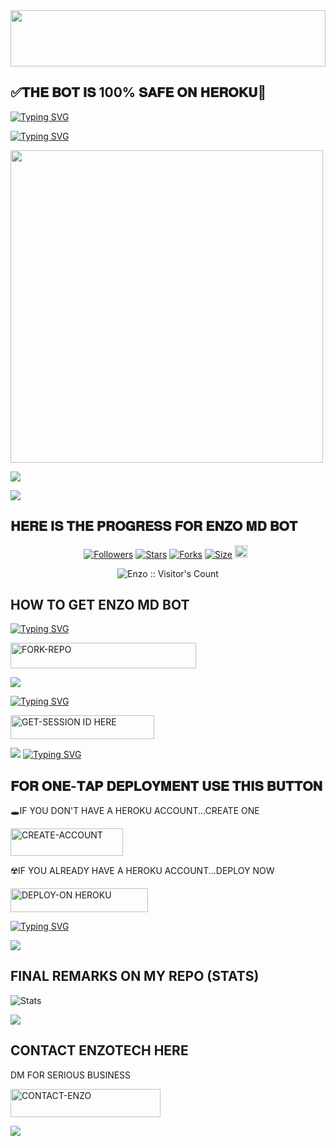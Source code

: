 

<img src="https://i.imgur.com/dBaSKWF.gif" height="90" width="100%">

## ✅𝐓𝐇𝐄 𝐁𝐎𝐓 𝐈𝐒 100% 𝐒𝐀𝐅𝐄 𝐎𝐍 𝐇𝐄𝐑𝐎𝐊𝐔💯

[![Typing SVG](https://readme-typing-svg.herokuapp.com?font=Rockstar-ExtraBold&size=30&pause=1000&color=0000FF&center=true&vCenter=true&width=815&height=60&lines=▇+▇+▇+▇+▇+▇+▇)](https://git.io/typing-svg) 



[![Typing SVG](https://readme-typing-svg.herokuapp.com?font=Rockstar-ExtraBold&size=30&pause=1000&color=0000FF&center=true&vCenter=true&width=815&height=60&lines=𝐄𝐍𝐙𝐎+𝐌𝐃+⭕+𝐂𝐑𝐄𝐀𝐓𝐄𝐃+𝐁𝐘+𝐄𝐍𝐙𝐎)](https://git.io/typing-svg) 

<p align="centre"><img src="https://i.ibb.co/2PMz2VZ/IMG-20241019-WA0222.jpg" width="500" height="500" />




<a><img src='https://i.imgur.com/LyHic3i.gif'/></a>


<a><img src='https://i.imgur.com/LyHic3i.gif'/></a>

## 𝐇𝐄𝐑𝐄 𝐈𝐒 𝐓𝐇𝐄 𝐏𝐑𝐎𝐆𝐑𝐄𝐒𝐒 𝐅𝐎𝐑 𝐄𝐍𝐙𝐎 𝐌𝐃 𝐁𝐎𝐓 


<p align="center">
<a href="https://github.com/ENZOTECH2/followers"><img title="Followers" src="https://img.shields.io/github/followers/ENZOTECH2?color=blue&style=flat-square"></a>
<a href="https://github.com/ENZOTECH2/ENZO-MD/stargazers/"><img title="Stars" src="https://img.shields.io/github/stars/ENZOTECH2/ENZO-MD?color=blue&style=flat-square"></a>
<a href="https://github.com/ENZOTECH2/ENZO-MD/network/members"><img title="Forks" src="https://img.shields.io/github/forks/ENZOTECH2/ENZO-MD?color=blue&style=flat-square"></a>
<a href="https://github.com/ENZOTECH2/ENZO-MD/"><img title="Size" src="https://img.shields.io/github/repo-size/ENZOTECH2/ENZO-MD?style=flat-square&color=blue"></a>
<a href="https://github.com/ENZOTECH2/ENZO-MD/graphs/commit-activity"><img height="20" src="https://img.shields.io/badge/Maintained%3F-yes-green.svg"></a>&nbsp;&nbsp;
</p>
<p align='center'>
</p>

 <p align="center"><img src="https://profile-counter.glitch.me/{ENZO-MD}/count.svg" alt="Enzo :: Visitor's Count" old_src="https://profile-counter.glitch.me/{enzo}/count.svg" /></p>






## HOW TO GET ENZO MD BOT

  
[![Typing SVG](https://readme-typing-svg.herokuapp.com?font=Rockstar-ExtraBold&color=blue&lines=𝗙𝗢𝗥𝗞+𝗔𝗡𝗗+𝗦𝗧𝗔𝗥+𝗥𝗘𝗣𝗢)](https://git.io/typing-svg)
 

  
   
   <a href="https://github.com/ENZOTECH2/ENZO-MD/fork"><img title="FORK-REPO" src="https://img.shields.io/badge/FORK-REPO-h?color=blue&style=for-the-badge&logo=tesla" width="297" height="40.45"/></a></p>


<a><img src='https://i.imgur.com/LyHic3i.gif'/></a>

 
 
[![Typing SVG](https://readme-typing-svg.herokuapp.com?font=Rockstar-ExtraBold&color=blue&lines=𝗦𝗘𝗦𝗦𝗜𝗢𝗡+𝗜𝗗+𝗦𝗜𝗧𝗘+𝗜𝗦+𝗛𝗘𝗥𝗘)](https://git.io/typing-svg)
 


  <a href="https://enzo-md-sessions-generator.onrender.com/"><img title="GET-SESSION ID HERE" src="https://img.shields.io/badge/GET-SESSION ID HERE-h?color=green&style=for-the-badge&logo=nike" width="230" height="38.45"/></a></p>

  
  <a><img src='https://i.imgur.com/LyHic3i.gif'/></a>
[![Typing SVG](https://readme-typing-svg.herokuapp.com?font=Rockstar-ExtraBold&color=blue&lines=𝐃𝐄𝐏𝐋𝐎𝐘+𝐎𝐍+𝐇𝐄𝐑𝐎𝐊𝐔)](https://git.io/typing-svg)


 
  

 
## 𝐅𝐎𝐑 𝐎𝐍𝐄-𝐓𝐀𝐏 𝐃𝐄𝐏𝐋𝐎𝐘𝐌𝐄𝐍𝐓 𝐔𝐒𝐄 𝐓𝐇𝐈𝐒 𝐁𝐔𝐓𝐓𝐎𝐍

   🕳IF YOU DON'T HAVE A HEROKU ACCOUNT...CREATE ONE
   
   <a href="https://signup.heroku.com/"><img title="CREATE-ACCOUNT" src="https://img.shields.io/badge/CREATE-ACCOUNT-h?color=purple&style=for-the-badge&logo=heroku" width="180" height="43.45"/></a></p>

   ☢️IF YOU ALREADY HAVE A HEROKU ACCOUNT...DEPLOY NOW

 <a href="https://dashboard.heroku.com/new?template=https://github.com/carltechzz/Cyberion_Spark_X"><img title="DEPLOY-ON HEROKU" src="https://img.shields.io/badge/DEPLOY-ON HEROKU-h?color=purple&style=for-the-badge&logo=heroku" width="220" height="38.45"/></a></p>

 
 [![Typing SVG](https://readme-typing-svg.herokuapp.com?font=Rockstar-ExtraBold&size=30&pause=1000&color=0000FF&center=true&vCenter=true&width=815&height=60&lines=▭+▬+▭+▬+▭+▬+▭+▬+▭+▬+▭)](https://git.io/typing-svg) 

<a><img src='https://i.imgur.com/LyHic3i.gif'/></a>

## FINAL REMARKS ON MY REPO (STATS)

![ Stats](https://github-readme-stats.vercel.app/api/pin/?username=Enzotech&repo=ENZO-MD&show_owner=true&theme=dark)









<a><img src='https://i.imgur.com/LyHic3i.gif'/></a>

## CONTACT ENZOTECH HERE
  DM FOR SERIOUS BUSINESS

   <a href="https://github.com/ENZOTECH2/ENZO-INFO"><img title="CONTACT-ENZO" src="https://img.shields.io/badge/CONTACT-ENZO-h?color=black&style=for-the-badge&logo=audi" width="240" height="45.45"/></a></p>

<a><img src='https://i.imgur.com/LyHic3i.gif'/></a>

